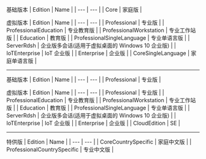 
基础版本
| Edition | Name |
| --- | --- |
| Core | 家庭版 |

虚拟版本
| Edition | Name |
| --- | --- |
| Professional | 专业版 |
| ProfessionalEducation | 专业教育版 |
| ProfessionalWorkstation | 专业工作站版 |
| Education | 教育版 |
| ProfessionalSingleLanguage | 专业单语言版 |
| ServerRdsh | 企业版多会话(适用于虚拟桌面的 Windows 10 企业版) |
| IoTEnterprise | IoT 企业版 |
| Enterprise | 企业版 |
| CoreSingleLanguage | 家庭单语言版 |

---

基础版本
| Edition | Name |
| --- | --- |
| Professional | 专业版 |

虚拟版本
| Edition | Name |
| --- | --- |
| Professional | 专业版 |
| ProfessionalEducation | 专业教育版 |
| ProfessionalWorkstation | 专业工作站版 |
| Education | 教育版 |
| ProfessionalSingleLanguage | 专业单语言版 |
| ServerRdsh | 企业版多会话(适用于虚拟桌面的 Windows 10 企业版) |
| IoTEnterprise | IoT 企业版 |
| Enterprise | 企业版 |
| CloudEdition | SE |

---

特供版
| Edition | Name |
| --- | --- |
| CoreCountrySpecific | 家庭中文版 |
| ProfessionalCountrySpecific | 专业中文版 |
